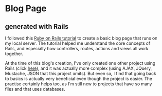 Blog Page
===
generated with Rails
---

I followed this [Ruby on Rails tutorial] to create a basic blog page that runs on my local server. The tutorial helped me understand the core concepts of Rails, and especially how controllers, routes, actions and views all work together.

At the time of this blog's creation, I've only created one other project using Rails (click [here]), and it was actually more complex (using AJAX, JQuery, Mustache, JSON that this project omits). But even so, I find that going back to basics is actually very beneficial even though the project is easier. The practise certainly helps too, as I'm still new to projects that have so many files and that uses databases.

[Ruby on Rails tutorial]: http://guides.rubyonrails.org/getting_started.html
[here]: https://github.com/loulai/Creating_Yelp